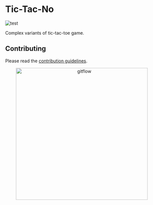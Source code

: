 # Tic-Tac-No

![test](https://github.com/Flutter-Buddies/tic_tac_no/workflows/test/badge.svg)

Complex variants of tic-tac-toe game.

## Contributing

Please read the [contribution guidelines](CONTRIBUTING.md).

<p align="center">
<img src="https://raw.githubusercontent.com/Flutter-Buddies/tic_tac_no/master/doc/assets/1.png" alt="gitflow" width="420" style="margin-right:16px;margin-bottom:16px"> 
</p>
